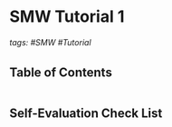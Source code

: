 # SMW Tutorial 1

###### tags: #SMW #Tutorial 

## Table of Contents
```toc
```

## Self-Evaluation Check List
